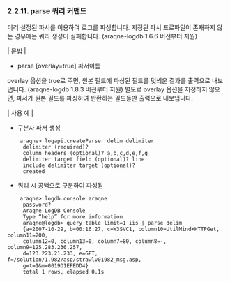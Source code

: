 ### 2.2.11. parse 쿼리 커맨드

미리 설정된 파서를 이용하여 로그를 파싱합니다. 지정된 파서 프로파일이 존재하지 않는 경우에는 쿼리 생성이 실패합니다. (araqne-logdb 1.6.6 버전부터 지원)

\| 문법 \|

* parse [overlay=true] 파서이름

overlay 옵션을 true로 주면, 원본 필드에 파싱된 필드를 덧씌운 결과를 출력으로 내보냅니다. (araqne-logdb 1.8.3 버전부터 지원) 별도로 overlay 옵션을 지정하지 않으면, 파서가 원본 필드를 파싱하여 반환하는 필드들만 출력으로 내보냅니다.

\| 사용 예 \|

* 구분자 파서 생성

~~~
    araqne> logapi.createParser delim delimiter
     delimiter (required)?
     column headers (optional)? a,b,c,d,e,f,g
     delimiter target field (optional)? line
     include delimiter target (optional)?
     created
~~~

* 쿼리 시 공백으로 구분하여 파싱됨

~~~
    araqne> logdb.console araqne
     password?
     Araqne LogDB Console
     Type “help” for more information
     araqne@logdb> query table limit=1 iis | parse delim
     {a=2007-10-29, b=00:16:27, c=W3SVC1, column10=UtilMind+HTTPGet, column11=200, 
     column12=0, column13=0, column7=80, column8=-, column9=125.283.236.257, 
     d=123.223.21.233, e=GET, f=/solution/1.982/asp/strawlv01982_msg.asp, 
     g=t=1&m=0019D1EFEDD4}
     total 1 rows, elapsed 0.1s
~~~


